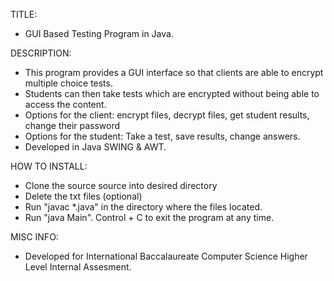 TITLE: 
  - GUI Based Testing Program in Java.
  
DESCRIPTION:
  - This program provides a GUI interface so that clients are able to encrypt multiple choice tests. 
  - Students can then take tests which are encrypted without being able to access the content. 
  - Options for the client: encrypt files, decrypt files, get student results, change their password
  - Options for the student: Take a test, save results, change answers.
  - Developed in Java SWING & AWT.

HOW TO INSTALL:
  - Clone the source source into desired directory
  - Delete the txt files (optional)
  - Run "javac *.java" in the directory where the files located.
  - Run "java Main". Control + C to exit the program at any time.

MISC INFO:
  - Developed for International Baccalaureate Computer Science Higher Level Internal Assesment.
